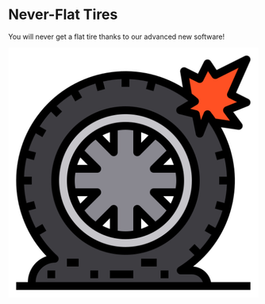 # Never-Flat Tires

You will never get a flat tire thanks to our advanced new software!

![Picture of a flat tire](flat_tire.png)

